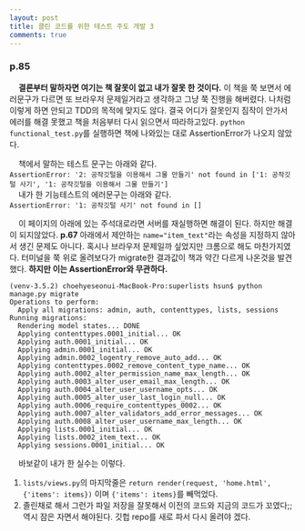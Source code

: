 ```yaml
---
layout: post
title: 클린 코드를 위한 테스트 주도 개발 3
comments: true
---
```

### **p.85**
&nbsp;&nbsp;&nbsp; **결론부터 말하자면 여기는 책 잘못이 없고 내가 잘못 한 것이다.** 이 책을 쭉 보면서 에러문구가 다르면 또 브라우저 문제일거라고 생각하고 그냥 쭉 진행을 해버렸다. 나처럼 이렇게 하면 안되고 TDD의 목적에 맞지도 않다. 결국 어디가 잘못인지 짐작이 안가서 에러를 해결 못했고 책을 처음부터 다시 읽으면서 따라하고있다. `python functional_test.py`를 실행하면 책에 나와있는 대로 AssertionError가 나오지 않았다.      

&nbsp;&nbsp;&nbsp; 책에서 말하는 테스트 문구는 아래와 같다.    
`AssertionError: '2: 공작깃털을 이용해서 그물 만들기' not found in ['1: 공작깃털 사기', '1: 공작깃털을 이용해서 그물 만들기']`     
&nbsp;&nbsp;&nbsp; 내가 한 기능테스트의 에러문구는 아래와 같다.    
`AssertionError: '1: 공작깃털 사기' not found in []`   

 &nbsp;&nbsp;&nbsp; 이 페이지의 아래에 있는 주석대로라면 서버를 재실행하면 해결이 된다. 하지만 해결이 되지않았다. **p.67** 아래에서 제안하는 `name="item_text"`라는 속성을 지정하지 않아서 생긴 문제도 아니다. 혹시나 브라우저 문제일까 싶었지만 크롬으로 해도 마찬가지였다. 터미널을 쭉 위로 올려보다가 migrate한 결과값이 책과 약간 다르게 나온것을 발견했다. **하지만 이는 AssertionError와 무관하다.**

 <pre><code>(venv-3.5.2) choehyeseonui-MacBook-Pro:superlists hsun$ python manage.py migrate
Operations to perform:
  Apply all migrations: admin, auth, contenttypes, lists, sessions
Running migrations:
  Rendering model states... DONE
  Applying contenttypes.0001_initial... OK
  Applying auth.0001_initial... OK
  Applying admin.0001_initial... OK
  Applying admin.0002_logentry_remove_auto_add... OK
  Applying contenttypes.0002_remove_content_type_name... OK
  Applying auth.0002_alter_permission_name_max_length... OK
  Applying auth.0003_alter_user_email_max_length... OK
  Applying auth.0004_alter_user_username_opts... OK
  Applying auth.0005_alter_user_last_login_null... OK
  Applying auth.0006_require_contenttypes_0002... OK
  Applying auth.0007_alter_validators_add_error_messages... OK
  Applying auth.0008_alter_user_username_max_length... OK
  Applying lists.0001_initial... OK
  Applying lists.0002_item_text... OK
  Applying sessions.0001_initial... OK</code></pre>

&nbsp;&nbsp;&nbsp; 바보같이 내가 한 실수는 이렇다.
1. `lists/views.py`의 마지막줄은 `return render(request, 'home.html', {'items': items})` 이며 `{'items': items}`를 빼먹었다.
2. 졸린채로 해서 그런가 파일 저장을 잘못해서 이전의 코드와 지금의 코드가 꼬였다;; 역시 잠은 자면서 해야된다. 깃헙 repo를 새로 파서 다시 올려야 겠다.
